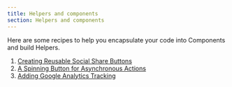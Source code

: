 ```yaml
---
title: Helpers and components
section: Helpers and components
---
```

Here are some recipes to help you encapsulate your code into Components and build Helpers.

1. [Creating Reusable Social Share Buttons](./creating_reusable_social_share_buttons)
2. [A Spinning Button for Asynchronous Actions](./spin_button_for_asynchronous_actions)
3. [Adding Google Analytics Tracking](./adding_google_analytics_tracking)
